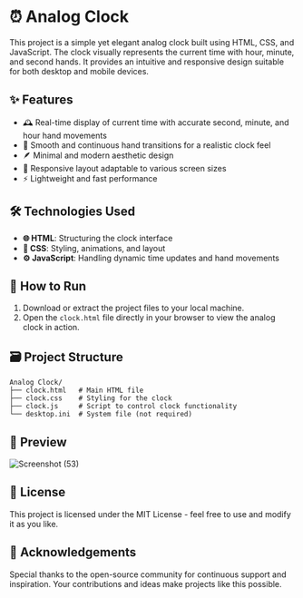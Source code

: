 # ⏰ Analog Clock

This project is a simple yet elegant analog clock built using HTML, CSS, and JavaScript. The clock visually represents the current time with hour, minute, and second hands. It provides an intuitive and responsive design suitable for both desktop and mobile devices.

## ✨ Features

- 🕰️ Real-time display of current time with accurate second, minute, and hour hand movements
- 🎯 Smooth and continuous hand transitions for a realistic clock feel
- 🪶 Minimal and modern aesthetic design
- 📱 Responsive layout adaptable to various screen sizes
- ⚡ Lightweight and fast performance

## 🛠️ Technologies Used

- **🌐 HTML**: Structuring the clock interface
- **🎨 CSS**: Styling, animations, and layout
- **⚙️ JavaScript**: Handling dynamic time updates and hand movements

## 🚀 How to Run

1. Download or extract the project files to your local machine.
2. Open the `clock.html` file directly in your browser to view the analog clock in action.

## 🗃️ Project Structure

```
Analog Clock/
├── clock.html   # Main HTML file
├── clock.css    # Styling for the clock
├── clock.js     # Script to control clock functionality
└── desktop.ini  # System file (not required)
```

## 🌟 Preview

![Screenshot (53)](https://github.com/user-attachments/assets/a6c53f03-bc26-4690-81b1-c339deeefe26)


## 📜 License

This project is licensed under the MIT License - feel free to use and modify it as you like.

## 🙌 Acknowledgements

Special thanks to the open-source community for continuous support and inspiration. Your contributions and ideas make projects like this possible.

